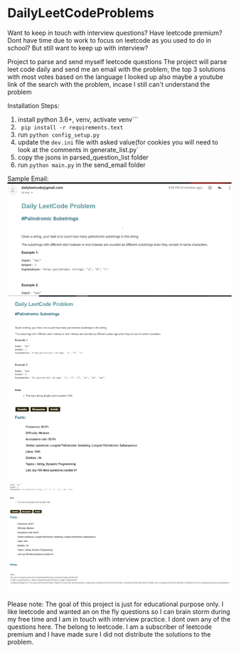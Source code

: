 # DailyLeetCodeProblems

Want to keep in touch with interview questions?
Have leetcode premium?
Dont have time due to work to focus on leetcode as you used to do in school? But still want to keep up with interview?

Project to parse and send myself leetcode questions
The project will parse leet code daily and send me an email with the problem, the top 3 solutions with most votes based on the language I looked up also maybe a youtube link of the search with the problem, incase I still can't understand the problem

Installation Steps:
1.  install python 3.6+, venv, activate venv```
2. ``` pip install -r requirements.text```
3. run ```python config_setup.py```
4. update the `dev.ini` file with asked value(for cookies you will need to look at the comments in generate_list.py`
5. copy the jsons in parsed_question_list folder
6. run `python main.py` in the send_email folder


Sample Email:
![SAMPLE PROBLEM](https://github.com/devyash/DailyLeetCodeProblems/blob/master/images/1.PNG)
![SAMPLE PROBLEM](https://github.com/devyash/DailyLeetCodeProblems/blob/master/images/2.PNG)
![SAMPLE PROBLEM](https://github.com/devyash/DailyLeetCodeProblems/blob/master/images/3.PNG)


Please note:
The goal of this project is just for educational purpose only. I like leetcode and wanted an on the fly questions so I can brain storm during my free time and I am in touch with interview practice. I dont own any of the questions here. The belong to leetcode. I am a subscriber of leetcode premium and I have made sure I did not distribute the solutions to the problem.

